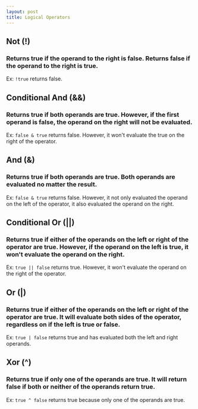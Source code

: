 ```yaml
---
layout: post
title: Logical Operators
---
```


## Not (!)
### Returns true if the operand to the right is false. Returns false if the operand to the right is true.
Ex: `!true` returns false.

## Conditional And (&&)
### Returns true if both operands are true. However, if the first operand is false, the operand on the right will not be evaluated.
Ex: `false & true` returns false. However, it won't evaluate the true on the right of the  operator.

## And (&)
### Returns true if both operands are true. Both operands are evaluated no matter the result.
Ex: `false & true` returns false. However, it not only evaluated the operand on the left of the operator, it also evaluated the operand on the right.

## Conditional Or (||)
### Returns true if either of the operands on the left or right of the operator are true. However, if the operand on the left is true, it won't evaluate the operand on the right.
Ex: `true || false` returns true. However, it won't evaluate the operand on the right of the operator.

## Or (|)
### Returns true if either of the operands on the left or right of the operator are true. It will evaluate both sides of the operator, regardless on if the left is true or false.
Ex: `true | false` returns true and has evaluated both the left and right operands.

## Xor (^)
### Returns true if only one of the operands are true. It will return false if both or neither of the operands return true.
Ex: `true ^ false` returns true because only one of the operands are true.
